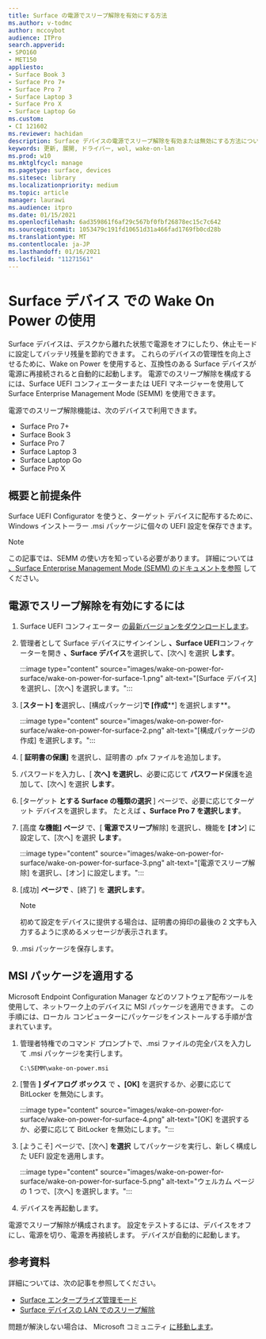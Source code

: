 ```yaml
---
title: Surface の電源でスリープ解除を有効にする方法
ms.author: v-todmc
author: mccoybot
audience: ITPro
search.appverid:
- SPO160
- MET150
appliesto:
- Surface Book 3
- Surface Pro 7+
- Surface Pro 7
- Surface Laptop 3
- Surface Pro X
- Surface Laptop Go
ms.custom:
- CI 121602
ms.reviewer: hachidan
description: Surface デバイスの電源でスリープ解除を有効または無効にする方法について説明します。
keywords: 更新, 展開, ドライバー, wol, wake-on-lan
ms.prod: w10
ms.mktglfcycl: manage
ms.pagetype: surface, devices
ms.sitesec: library
ms.localizationpriority: medium
ms.topic: article
manager: laurawi
ms.audience: itpro
ms.date: 01/15/2021
ms.openlocfilehash: 6ad359861f6af29c567bf0fbf26878ec15c7c642
ms.sourcegitcommit: 1053479c191fd10651d31a466fad1769fb0cd28b
ms.translationtype: MT
ms.contentlocale: ja-JP
ms.lasthandoff: 01/16/2021
ms.locfileid: "11271561"
---
```

# Surface デバイス での Wake On Power の使用

Surface デバイスは、デスクから離れた状態で電源をオフにしたり、休止モードに設定してバッテリ残量を節約できます。 これらのデバイスの管理性を向上させるために、Wake on Power を使用すると、互換性のある Surface デバイスが電源に再接続されると自動的に起動します。 電源でのスリープ解除を構成するには、Surface UEFI コンフィエーターまたは UEFI マネージャーを使用して Surface Enterprise Management Mode (SEMM) を使用できます。

電源でのスリープ解除機能は、次のデバイスで利用できます。

- Surface Pro 7+
- Surface Book 3
- Surface Pro 7
- Surface Laptop 3
- Surface Laptop Go
- Surface Pro X 


##  <a name="overview-and-prerequisites"></a>概要と前提条件

Surface UEFI Configurator を使うと、ターゲット デバイスに配布するために、Windows インストーラー .msi パッケージに個々の UEFI 設定を保存できます。 

> [!NOTE]
> この記事では、SEMM の使い方を知っている必要があります。 詳細については [、Surface Enterprise Management Mode (SEMM) のドキュメントを参照](surface-enterprise-management-mode.md) してください。

##  <a name="to-enable-wake-on-power"></a>電源でスリープ解除を有効にするには

1.  Surface UEFI コンフィエーター [の最新バージョンをダウンロードします](https://www.microsoft.com/download/confirmation.aspx?id=46703)。
2.  管理者として Surface デバイスにサインインし **、Surface UEFI**コンフィケーターを開き **、Surface デバイス**を選択して、[次へ] を選択 **します**。

    :::image type="content" source="images/wake-on-power-for-surface/wake-on-power-for-surface-1.png" alt-text="[Surface デバイス] を選択し、[次へ] を選択します。":::
3.  [**スタート] を**選択し、[構成パッケージ]**で [作成****] を選択します**。

    :::image type="content" source="images/wake-on-power-for-surface/wake-on-power-for-surface-2.png" alt-text="[構成パッケージの作成] を選択します。":::
4.  [ **証明書の保護]** を選択し、証明書の .pfx ファイルを追加します。 
5. パスワードを入力し、[ **次へ] を選択し**、必要に応じて **パスワード**保護を追加して、[次へ] を選択 **します**。
6.  [ターゲット **とする Surface の種類の選択** ] ページで、必要に応じてターゲット デバイスを選択します。 たとえば **、Surface Pro 7 を選択します**。
7.  [高度 **な機能] ページ** で、[ **電源でスリープ**解除] を選択し、機能を **[オン**] に設定して、[次へ] を選択 **します**。

    :::image type="content" source="images/wake-on-power-for-surface/wake-on-power-for-surface-3.png" alt-text="[電源でスリープ解除] を選択し、[オン] に設定します。"::: 
8.  [成功] **ページで** 、[終了] を **選択します**。

    > [!NOTE]
    > 初めて設定をデバイスに提供する場合は、証明書の拇印の最後の 2 文字も入力するように求めるメッセージが表示されます。 
9.  .msi パッケージを保存します。 

##  <a name="apply-the-msi-package"></a>MSI パッケージを適用する 

Microsoft Endpoint Configuration Manager などのソフトウェア配布ツールを使用して、ネットワーク上のデバイスに MSI パッケージを適用できます。 この手順には、ローカル コンピューターにパッケージをインストールする手順が含まれています。 

1.  管理者特権でのコマンド プロンプトで、.msi ファイルの完全パスを入力して .msi パッケージを実行します。 

    ```
    C:\SEMM\wake-on-power.msi 
    ```

2.  [警告 **] ダイアログ ボックス** で **、[OK]** を選択するか、必要に応じて BitLocker を無効にします。

    :::image type="content" source="images/wake-on-power-for-surface/wake-on-power-for-surface-4.png" alt-text="[OK] を選択するか、必要に応じて BitLocker を無効にします。":::
3.  [ようこそ] ページで、[次へ] **を選択** してパッケージを実行し、新しく構成した UEFI 設定を適用します。

    :::image type="content" source="images/wake-on-power-for-surface/wake-on-power-for-surface-5.png" alt-text="ウェルカム ページの 1 つで、[次へ] を選択します。":::
4.  デバイスを再起動します。 

電源でスリープ解除が構成されます。 設定をテストするには、デバイスをオフにし、電源を切り、電源を再接続します。 デバイスが自動的に起動します。 

##  <a name="references"></a>参考資料

詳細については、次の記事を参照してください。 

- [Surface エンタープライズ管理モード](surface-enterprise-management-mode.md)
- [Surface デバイスの LAN でのスリープ解除](wake-on-lan-for-surface-devices.md)

問題が解決しない場合は、 Microsoft コミュニティ [に移動します](https://answers.microsoft.com/)。